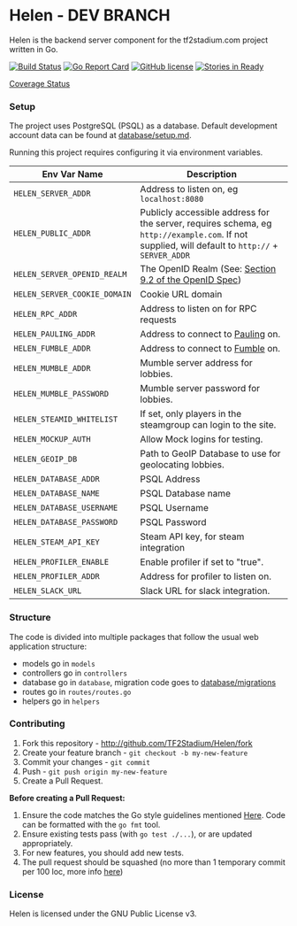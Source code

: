 Helen - DEV BRANCH
==================
Helen is the backend server component for the tf2stadium.com project written in Go.

[![Build Status](https://circleci.com/gh/TF2Stadium/Helen/tree/dev.svg?style=svg)](https://circleci.com/gh/TF2Stadium/Helen/tree/dev)
[![Go Report Card](https://img.shields.io/badge/go_report-A-brightgreen.svg)](http://goreportcard.com/report/TF2Stadium/Helen)
[![GitHub license](https://img.shields.io/badge/license-GPLv3-blue.svg?style=flat-square)](https://raw.githubusercontent.com/TF2Stadium/Helen/master/COPYING)
[![Stories in Ready](https://badge.waffle.io/TF2Stadium/Helen.png?label=ready&title=Ready)](http://waffle.io/TF2Stadium/Helen)

[Coverage Status](https://tf2stadium.github.io/coverage/)

### Setup

The project uses PostgreSQL (PSQL) as a database. Default development account data can be found at [database/setup.md](../master/database/setup.md).

Running this project requires configuring it via environment
variables.

| Env Var Name                 | Description                                                                                                                                      |
|------------------------------|--------------------------------------------------------------------------------------------------------------------------------------------------|
| `HELEN_SERVER_ADDR`          | Address to listen on, eg `localhost:8080`                                                                                                        |
| `HELEN_PUBLIC_ADDR`          | Publicly accessible address for the server, requires schema, eg `http://example.com`. If not supplied, will default to `http://` + `SERVER_ADDR` |
| `HELEN_SERVER_OPENID_REALM`  | The OpenID Realm (See: [Section 9.2 of the OpenID Spec](https://openid.net/specs/openid-authentication-2_0-12.html#realms))                      |
| `HELEN_SERVER_COOKIE_DOMAIN` | Cookie URL domain                                                                                                                                |
| `HELEN_RPC_ADDR`             | Address to listen on for RPC requests                                                                                                            |
| `HELEN_PAULING_ADDR`         | Address to connect to [Pauling](github.com/TF2Stadium/Pauling) on.                                                                               |
| `HELEN_FUMBLE_ADDR`          | Address to connect to [Fumble](github.com/TF2Stadium/Fumble) on.                                                                                 |
| `HELEN_MUMBLE_ADDR`          | Mumble server address for lobbies.                                                                                                               |
| `HELEN_MUMBLE_PASSWORD`      | Mumble server password for lobbies.                                                                                                              |
| `HELEN_STEAMID_WHITELIST`    | If set, only players in the steamgroup can login to the site.                                                                                    |
| `HELEN_MOCKUP_AUTH`          | Allow Mock logins for testing.                                                                                                                   |
| `HELEN_GEOIP_DB`             | Path to GeoIP Database to use for geolocating lobbies.                                                                                           |
| `HELEN_DATABASE_ADDR`        | PSQL Address                                                                                                                                     |
| `HELEN_DATABASE_NAME`        | PSQL Database name                                                                                                                               |
| `HELEN_DATABASE_USERNAME`    | PSQL Username                                                                                                                                    |
| `HELEN_DATABASE_PASSWORD`    | PSQL Password                                                                                                                                    |
| `HELEN_STEAM_API_KEY`        | Steam API key, for steam integration                                                                                                             |
| `HELEN_PROFILER_ENABLE`      | Enable profiler if set to "true".                                                                                                                |
| `HELEN_PROFILER_ADDR`        | Address for profiler to listen on.                                                                                                               |
| `HELEN_SLACK_URL`            | Slack URL for slack integration.                                                                                                                 |

### Structure
The code is divided into multiple packages that follow the usual web application structure:
* models go in `models`
* controllers go in `controllers`
* database go in `database`, migration code goes to [database/migrations](../master/database/migrations)
* routes go in `routes/routes.go`
* helpers go in `helpers`

### Contributing
1. Fork this repository - http://github.com/TF2Stadium/Helen/fork
2. Create your feature branch - `git checkout -b my-new-feature`
3. Commit your changes - `git commit`
4. Push - `git push origin my-new-feature`
5. Create a Pull Request.

**Before creating a Pull Request:**

1. Ensure the code matches the Go style guidelines mentioned [Here](https://github.com/golang/go/wiki/CodeReviewComments). Code can be formatted with the `go fmt` tool.
2. Ensure existing tests pass (with `go test ./...`), or are updated appropriately.
3. For new features, you should add new tests.
4. The pull request should be squashed (no more than 1 temporary commit per 100 loc, more info [here](http://eli.thegreenplace.net/2014/02/19/squashing-github-pull-requests-into-a-single-commit))

### License

Helen is licensed under the GNU Public License v3.
